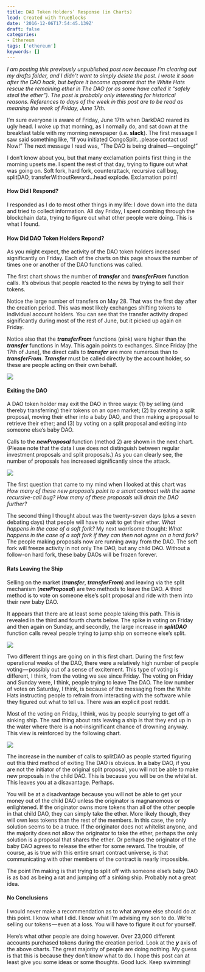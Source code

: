 ```yaml
---
title: DAO Token Holders’ Response (in Charts)
lead: Created with TrueBlocks
date: '2016-12-06T17:54:45.139Z'
draft: false
categories:
- Ethereum
tags: ['ethereum']
keywords: []
---
```


_I am posting this previously unpublished post now because I’m clearing out my drafts folder, and I didn’t want to simply delete the post. I wrote it soon after the DAO hack, but before it became apparent that the White Hats rescue the remaining ether in The DAO (or as some have called it “safely steal the ether”). The post is probably only interesting for historical reasons. References to days of the week in this post are to be read as meaning the week of Friday, June 17th._

I’m sure everyone is aware of Friday, June 17th when DarkDAO reared its ugly head. I woke up that morning, as I normally do, and sat down at the breakfast table with my morning newspaper (i.e. **slack**). The first message I saw said something like, “If you initiated CongoSplit…please contact us! Now!” The next message I read was, “The DAO is being drained — ongoing!”

I don’t know about you, but that many exclamation points first thing in the morning upsets me. I spent the rest of that day, trying to figure out what was going on. Soft fork, hard fork, counterattack, recursive call bug, splitDAO, transferWithoutReward…head explode. Exclamation point!

#### How Did I Respond?

I responded as I do to most other things in my life: I dove down into the data and tried to collect information. All day Friday, I spent combing through the blockchain data, trying to figure out what other people were doing. This is what I found.

#### How Did DAO Token Holders Repond?

As you might expect, the activity of the DAO token holders increased significantly on Friday. Each of the charts on this page shows the number of times one or another of the DAO functions was called.

The first chart shows the number of **_transfer_** and **_transferFrom_** function calls. It’s obvious that people reacted to the news by trying to sell their tokens.

Notice the large number of transfers on May 28. That was the first day after the creation period. This was most likely exchanges shifting tokens to individual account holders. You can see that the transfer activity droped significantly during most of the rest of June, but it picked up again on Friday.

Notice also that the **_transferFrom_** functions (pink) were higher than the **_transfer_** functions in May. This again points to exchanges. Since Friday \[the 17th of June\], the direct calls to **_transfer_** are more numerous than to **_transferFrom_**. **_Transfer_** must be called directly by the account holder, so these are people acting on their own behalf.

![](/blog/img/010-DAO-Token-Holders-Response-in-Charts-001.png)

#### Exiting the DAO

A DAO token holder may exit the DAO in three ways: (1) by selling (and thereby transferring) their tokens on an open market; (2) by creating a split proposal, moving their ether into a baby DAO, and then making a proposal to retrieve their ether; and (3) by voting on a split proposal and exiting into someone else’s baby DAO.

Calls to the **_newProposal_** function (method 2) are shown in the next chart. (Please note that the data I use does not distinguish between regular investment proposals and split proposals.) As you can clearly see, the number of proposals has increased significantly since the attack.

![](/blog/img/010-DAO-Token-Holders-Response-in-Charts-002.png)

The first question that came to my mind when I looked at this chart was _How many of these new proposals point to a smart contract with the same recursive-call bug? How many of these proposals will drain the DAO further?_

The second thing I thought about was the twenty-seven days (plus a seven debating days) that people will have to wait to get their ether. _What happens in the case of a soft fork?_ My next worrisome thought: _What happens in the case of a soft fork if they can then not agree on a hard fork?_ The people making proposals now are running away from the DAO. The soft fork will freeze activity in not only The DAO, but any child DAO. Without a follow-on hard fork, these baby DAOs will be frozen forever.

#### Rats Leaving the Ship

Selling on the market (**_transfer_**, **_transferFrom_**) and leaving via the split mechanism (**_newProposal_**) are two methods to leave the DAO. A third method is to vote on someone else’s split proposal and ride with them into their new baby DAO.

It appears that there are at least some people taking this path. This is revealed in the third and fourth charts below. The spike in voting on Friday and then again on Sunday, and secondly, the large increase in **_splitDAO_** function calls reveal people trying to jump ship on someone else’s split.

![](/blog/img/010-DAO-Token-Holders-Response-in-Charts-003.png)

Two different things are going on in this first chart. During the first few operational weeks of the DAO, there were a relatively high number of people voting — possibly out of a sense of excitement. This type of voting is different, I think, from the voting we see since Friday. The voting on Friday and Sunday were, I think, people trying to leave The DAO. The low number of votes on Saturday, I think, is because of the messaging from the White Hats instructing people to refrain from interacting with the software while they figured out what to tell us. There was an explicit post reddit.

Most of the voting on Friday, I think, was by people scurrying to get off a sinking ship. The sad thing about rats leaving a ship is that they end up in the water where there is a not-insignificant chance of drowning anyway. This view is reinforced by the following chart.

![](/blog/img/010-DAO-Token-Holders-Response-in-Charts-004.png)

The increase in the number of calls to splitDAO as people started figuring out this third method of exiting The DAO is obvious. In a baby DAO, if you are not the initiator of the original split proposal, you will not be able to make new proposals in the child DAO. This is because you will be on the whitelist. This leaves you at a disavantage. Perhaps.

You will be at a disadvantage because you will not be able to get your money out of the child DAO unless the originator is magnanomous or enlightened. If the originator owns more tokens than all of the other people in that child DAO, they can simply take the ether. More likely though, they will own less tokens than the rest of the members. In this case, the only solution seems to be a truce. If the originator does not whitelist anyone, and the majority does not allow the originator to take the ether, perhaps the only solution is a proposal that shares the ether. Or perhaps the originator of the baby DAO agrees to release the ether for some reward. The trouble, of course, as is true with this entire smart contract universe, is that communicating with other members of the contract is nearly impossible.

The point I’m making is that trying to split off with someone else’s baby DAO is as bad as being a rat and jumping off a sinking ship. Probably not a great idea.

#### No Conclusions

I would never make a recommendation as to what anyone else should do at this point. I know what I did. I know what I’m advising my son to do. We’re selling our tokens — even at a loss. You will have to figure it out for yourself.

Here’s what other people are doing however. Over 23,000 different accounts purchased tokens during the creation period. Look at the **_y_** axis of the above charts. The great majority of people are doing nothing. My guess is that this is because they don’t know what to do. I hope this post can at least give you some ideas or some thoughts. Good luck. Keep swimming!
